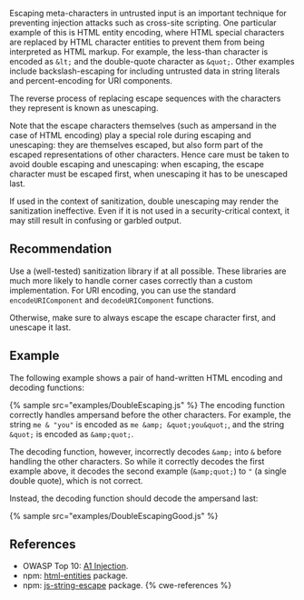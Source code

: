 Escaping meta-characters in untrusted input is an important technique for preventing injection attacks such as cross-site scripting. One particular example of this is HTML entity encoding, where HTML special characters are replaced by HTML character entities to prevent them from being interpreted as HTML markup. For example, the less-than character is encoded as `&lt;` and the double-quote character as `&quot;`. Other examples include backslash-escaping for including untrusted data in string literals and percent-encoding for URI components.

The reverse process of replacing escape sequences with the characters they represent is known as unescaping.

Note that the escape characters themselves (such as ampersand in the case of HTML encoding) play a special role during escaping and unescaping: they are themselves escaped, but also form part of the escaped representations of other characters. Hence care must be taken to avoid double escaping and unescaping: when escaping, the escape character must be escaped first, when unescaping it has to be unescaped last.

If used in the context of sanitization, double unescaping may render the sanitization ineffective. Even if it is not used in a security-critical context, it may still result in confusing or garbled output.


## Recommendation
Use a (well-tested) sanitization library if at all possible. These libraries are much more likely to handle corner cases correctly than a custom implementation. For URI encoding, you can use the standard `encodeURIComponent` and `decodeURIComponent` functions.

Otherwise, make sure to always escape the escape character first, and unescape it last.


## Example
The following example shows a pair of hand-written HTML encoding and decoding functions:

{% sample src="examples/DoubleEscaping.js" %}
The encoding function correctly handles ampersand before the other characters. For example, the string `me & "you"` is encoded as `me &amp; &quot;you&quot;`, and the string `&quot;` is encoded as `&amp;quot;`.

The decoding function, however, incorrectly decodes `&amp;` into `&` before handling the other characters. So while it correctly decodes the first example above, it decodes the second example (`&amp;quot;`) to `"` (a single double quote), which is not correct.

Instead, the decoding function should decode the ampersand last:

{% sample src="examples/DoubleEscapingGood.js" %}

## References
* OWASP Top 10: [A1 Injection](https://www.owasp.org/index.php/Top_10-2017_A1-Injection).
* npm: [html-entities](https://www.npmjs.com/package/html-entities) package.
* npm: [js-string-escape](https://www.npmjs.com/package/js-string-escape) package.
{% cwe-references %}
